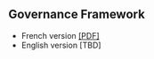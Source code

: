
## Governance Framework

- French version [[PDF]](https://github.com/coda-platform/guides-and-policies/raw/main/policies/governance/GovernanceFramework-FR.pdf)
- English version [TBD]

